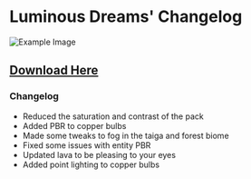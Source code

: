 # Luminous Dreams' Changelog

<div style="display: flex; align-items: center;">
  <img src="/Main/assets/luminous_dreams.png" alt="Example Image">
</div>

## [Download Here](https://www.mediafire.com/file/ys01beb6in5qul1/luminous_dreams_water_beta2.mcpack/file)

### Changelog

- Reduced the saturation and contrast of the pack
- Added PBR to copper bulbs
- Made some tweaks to fog in the taiga and forest biome
- Fixed some issues with entity PBR
- Updated lava to be pleasing to your eyes
- Added point lighting to copper bulbs
